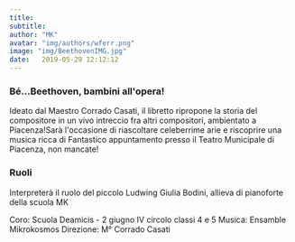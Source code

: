 ```yaml
---
title:  
subtitle: 
author: "MK"
avatar: "img/authors/wferr.png"
image: "img/BeethovenIMG.jpg"
date:   2019-05-29 12:12:12
---
```


### Bé...Beethoven, bambini all'opera!
Ideato dal Maestro Corrado Casati, il libretto ripropone la storia del compositore in un vivo intreccio fra altri compositori, ambientato a Piacenza!Sarà l'occasione di riascoltare celeberrime arie e riscoprire una musica ricca di
Fantastico appuntamento presso il Teatro Municipale di Piacenza, non mancate!


### Ruoli
Interpreterà il ruolo del piccolo Ludwing Giulia Bodini, allieva di pianoforte della scuola MK

Coro: Scuola Deamicis - 2 giugno IV circolo classi 4 e 5
Musica: Ensamble Mikrokosmos
Direzione: M° Corrado Casati
